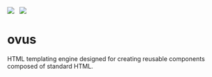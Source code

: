 ![](https://img.shields.io/badge/version-0.0.9-blue?style=for-the-badge) &nbsp;
![](https://img.shields.io/badge/coverage-100%-forestgreen?style=for-the-badge)

# ovus

HTML templating engine designed for creating reusable components composed of
standard HTML.
